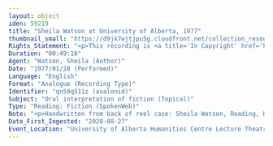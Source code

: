 ```yaml
---
layout: object
iden: 59219
title: "Sheila Watson at University of Alberta, 1977"
thumbnail_small: "https://d9jk7wjtjpu5g.cloudfront.net/collection_resource_files/thumbnails/000/134/032/small/SW048_03.jpg?1665470944"
Rights_Statement: "<p>This recording is <a title='In Copyright' href='https://rightsstatements.org/page/InC/1.0/?language=en'>In Copyright</a> and is made available for non-commercial research and educational purposes, with permission from the rights holder(s). The University of Alberta wishes to hear from any copyright owner, or their representative, who believes that this recording has been used without authorization. Please contact <a title='erahelp@ualberta.ca' href='mailto:erahelp@ualberta.ca'>erahelp@ualberta.ca</a>. You may display/perform this material for non-commercial research or teaching purposes. For all other reproduction, performance or distribution uses, please contact the copyright holders</p>"
Duration: "00:49:16"
Agent: "Watson, Sheila (Author)"
Date: "1977/01/28 (Performed)"
Language: "English"
Format: "Analogue (Recording Type)"
Identifier: "qn59q511z (avalonid)"
Subject: "Oral interpretation of fiction (Topical)"
Type: "Reading: Fiction (SpokenWeb)"
Note: "<p>Handwritten from back of reel case: Sheila Watson, Reading, HCL-3, Jan 28/77, The Double Hook</p> (general)"
Date_First_Ingested: "2020-08-27"
Event_Location: "University of Alberta Humanities Centre Lecture Theatre 3"
---
```


